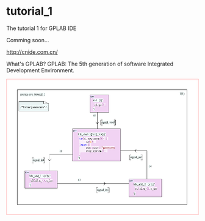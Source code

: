 # tutorial_1
The tutorial 1 for GPLAB IDE

Comming soon...

http://cnide.com.cn/

What's GPLAB?
GPLAB:  The 5th generation of software Integrated Development Environment.

![System Overview](https://github.com/gplab-ide/tutorial_1/blob/main/assets/sys_diagram.png)

